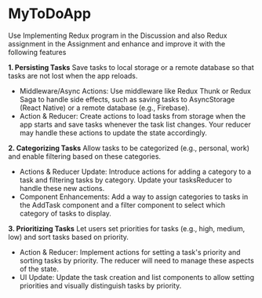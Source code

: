 # MyToDoApp

Use Implementing Redux program in the Discussion and also Redux assignment in the Assignment and enhance and improve it with the following features

**1. Persisting Tasks**
Save tasks to local storage or a remote database so that tasks are not lost when the app reloads.

- Middleware/Async Actions: Use middleware like Redux Thunk or Redux Saga to handle side effects, such as saving tasks to AsyncStorage (React Native) or a remote database (e.g., Firebase).
- Action & Reducer: Create actions to load tasks from storage when the app starts and save tasks whenever the task list changes. Your reducer may handle these actions to update the state accordingly.


**2. Categorizing Tasks**
Allow tasks to be categorized (e.g., personal, work) and enable filtering based on these categories.

- Actions & Reducer Update: Introduce actions for adding a category to a task and filtering tasks by category. Update your tasksReducer to handle these new actions.
- Component Enhancements: Add a way to assign categories to tasks in the AddTask component and a filter component to select which category of tasks to display.



**3. Prioritizing Tasks**
Let users set priorities for tasks (e.g., high, medium, low) and sort tasks based on priority.

- Action & Reducer: Implement actions for setting a task's priority and sorting tasks by priority. The reducer will need to manage these aspects of the state.
- UI Update: Update the task creation and list components to allow setting priorities and visually distinguish tasks by priority.
